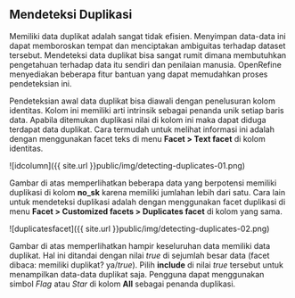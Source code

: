 Mendeteksi Duplikasi
--------------------

Memiliki data duplikat adalah sangat tidak efisien. Menyimpan data-data ini dapat memboroskan tempat dan menciptakan ambiguitas terhadap dataset tersebut. Mendeteksi data duplikat bisa sangat rumit dimana membutuhkan pengetahuan terhadap data itu sendiri dan penilaian manusia. OpenRefine menyediakan beberapa fitur bantuan yang dapat memudahkan proses pendeteksian ini.

Pendeteksian awal data duplikat bisa diawali dengan penelusuran kolom identitas. Kolom ini memiliki arti intrinsik sebagai penanda unik setiap baris data. Apabila ditemukan duplikasi nilai di kolom ini maka dapat diduga terdapat data duplikat. Cara termudah untuk melihat informasi ini adalah dengan menggunakan facet teks di menu **Facet > Text facet** di kolom identitas.

![idcolumn]({{ site.url }}public/img/detecting-duplicates-01.png)

Gambar di atas memperlihatkan beberapa data yang berpotensi memiliki duplikasi di kolom **no_sk** karena memiliki jumlahan lebih dari satu. Cara lain untuk mendeteksi duplikasi adalah dengan menggunakan facet duplikasi di menu **Facet > Customized facets > Duplicates facet** di kolom yang sama.

![duplicatesfacet]({{ site.url }}public/img/detecting-duplicates-02.png)

Gambar di atas memperlihatkan hampir keseluruhan data memiliki data duplikat. Hal ini ditandai dengan nilai *true* di sejumlah besar data (facet dibaca: memiliki duplikat? ya/*true*). Pilih **include** di nilai *true* tersebut untuk menampilkan data-data duplikat saja. Pengguna dapat menggunakan simbol *Flag* atau *Star* di kolom **All** sebagai penanda duplikasi.
